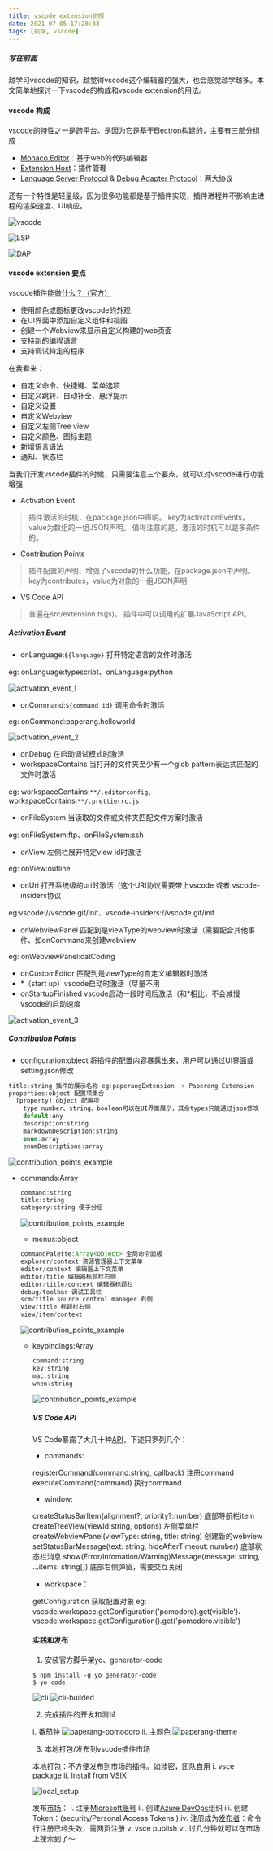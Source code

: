 ```yaml
---
title: vscode extension初探
date: 2021-07-05 17:28:33
tags: [前端, vscode]
---
```


##### 写在前面
越学习vscode的知识，越觉得vscode这个编辑器的强大，也会感觉越学越多。本文简单地探讨一下vscode的构成和vscode extension的用法。

#### vscode 构成
vscode的特性之一是跨平台。是因为它是基于Electron构建的，主要有三部分组成：

* [Monaco Editor](https://microsoft.github.io/monaco-editor/)：基于web的代码编辑器
* [Extension Host](https://code.visualstudio.com/api/advanced-topics/extension-host)：插件管理
* [Language Server Protocol](https://microsoft.github.io/language-server-protocol/) & [Debug Adapter Protocol](https://microsoft.github.io/debug-adapter-protocol/)：两大协议

还有一个特性是轻量级，因为很多功能都是基于插件实现，插件进程并不影响主进程的渲染速度、UI响应。

![vscode](vscode.png)

![LSP](lsp.png)

![DAP](dap.png)

#### vscode extension 要点
vscode插件[能做什么？（官方）](https://code.visualstudio.com/api/extension-capabilities/overview)
* 使用颜色或图标更改vscode的外观
* 在UI界面中添加自定义组件和视图
* 创建一个Webview来显示自定义构建的web页面
* 支持新的编程语言
* 支持调试特定的程序

在我看来：
* 自定义命令、快捷键、菜单选项
* 自定义跳转、自动补全、悬浮提示
* 自定义设置
* 自定义Webview
* 自定义左侧Tree view
* 自定义颜色、图标主题
* 新增语言语法
* 通知、状态栏

当我们开发vscode插件的时候，只需要注意三个要点，就可以对vscode进行功能增强

* Activation Event

> 插件激活的时机，在package.json中声明。
key为activationEvents，value为数组的一组JSON声明。
值得注意的是，激活的时机可以是多条件的。

* Contribution Points

> 插件配置的声明、增强了vscode的什么功能，在package.json中声明。
key为contributes，value为对象的一组JSON声明

* VS Code API

> 普遍在src/extension.ts(js)。
插件中可以调用的扩展JavaScript API。

##### Activation Event
* onLanguage:`${language}` 打开特定语言的文件时激活

eg: onLanguage:typescript、onLanguage:python

![activation_event_1](activation_event_1.png)

* onCommand:`${command id}` 调用命令时激活

eg: onCommand:paperang.helloworld

![activation_event_2](activation_event_2.png)

* onDebug 在启动调试模式时激活
* workspaceContains 当打开的文件夹至少有一个glob pattern表达式匹配的文件时激活

eg: workspaceContains:`**/.editorconfig`、workspaceContains:`**/.prettierrc.js`
* onFileSystem 当读取的文件或文件夹匹配文件方案时激活

eg: onFileSystem:ftp、onFileSystem:ssh
* onView 左侧栏展开特定view id时激活

eg: onView:outline
* onUri 打开系统级的uri时激活（这个URI协议需要带上vscode 或者 vscode-insiders协议

eg:vscode://vscode.git/init、vscode-insiders://vscode.git/init
* onWebviewPanel 匹配到是viewType的webview时激活（需要配合其他事件、如onCommand来创建webview 

eg: onWebviewPanel:catCoding
* onCustomEditor 匹配到是viewType的自定义编辑器时激活 
* *（start up）vscode启动时激活（尽量不用
* onStartupFinished vscode启动一段时间后激活（和*相比，不会减慢vscode的启动速度

![activation_event_3](activation_event_3.png)

##### Contribution Points
* configuration:object 将插件的配置内容暴露出来，用户可以通过UI界面或setting.json修改
```javascript
title:string 插件的展示名称 eg:paperangExtension -> Paperang Extension
properties:object 配置项集合
  [property]:object 配置项
    type number、string、boolean可以在UI界面展示，其余types只能通过json修改
    default:any
    description:string
    markdownDescription:string
    enum:array
    enumDescriptions:array
```

![contribution_points_example](contribution_points.png)

* commands:Array<Object>
```javascript
command:string
title:string
category:string 便于分组
```

![contribution_points_example](contribution_points_2.png)

* menus:object
```javascript
commandPalette:Array<Object> 全局命令面板
explorer/context 资源管理器上下文菜单
editor/context 编辑器上下文菜单
editor/title 编辑器标题栏右侧
editor/title/context 编辑器标题栏
debug/toolbar 调试工具栏
scm/title source control manager 右侧
view/title 标题栏右侧
view/item/context 
```

![contribution_points_example](contribution_points_3.png)

* keybindings:Array<Object>
```javascript
command:string
key:string
mac:string
when:string
```

![contribution_points_example](contribution_points_4.png)

##### VS Code API
VS Code暴露了大几十种[API](https://code.visualstudio.com/api/references/vscode-api)，下述只罗列几个：
* commands:

registerCommand(command:string, callback) 注册command
executeCommand(command) 执行command

* window:

createStatusBarItem(alignment?, priority?:number) 底部导航栏item
createTreeView(viewId:string, options) 左侧菜单栏
createWebviewPanel(viewType: string, title: string) 创建新的webview
setStatusBarMessage(text: string, hideAfterTimeout: number) 底部状态栏消息
show(Error/Infomation/Warning)Message(message: string, ...items: string[]) 底部右侧弹窗，需要交互关闭

* workspace：

getConfiguration 获取配置对象
eg: vscode.workspace.getConfiguration('pomodoro).get(visible')、
vscode.workspace.getConfiguration().get('pomodoro.visible')

#### 实践和发布
1. 安装官方脚手架yo、generator-code
```terminal
$ npm install -g yo generator-code
$ yo code
```
![cli](cli.png)
![cli-builded](cli-builded.png)

2. 完成插件的开发和测试

i. 番茄钟
![paperang-pomodoro](paperang-pomodoro.gif)
ii. 主题色
![paperang-theme](paperang-theme.gif)

3. 本地打包/发布到vscode插件市场

本地打包：不方便发布到市场的插件。如涉密，团队自用
i. vsce package
ii. Install from VSIX

![local_setup](local_setup.gif)

发布[市场](https://marketplace.visualstudio.com/vscode)：
i. 注册[Microsoft账号](https://login.live.com/)
ii. 创建[Azure DevOps](https://aka.ms/SignupAzureDevOps)组织
iii. 创建Token：(security/Personal Access Tokens
)
iv. 注册成为[发布者](https://aka.ms/vscode-create-publishe)：命令行注册已经失效，需网页注册
v. vsce publish
vi. 过几分钟就可以在市场上搜索到了～